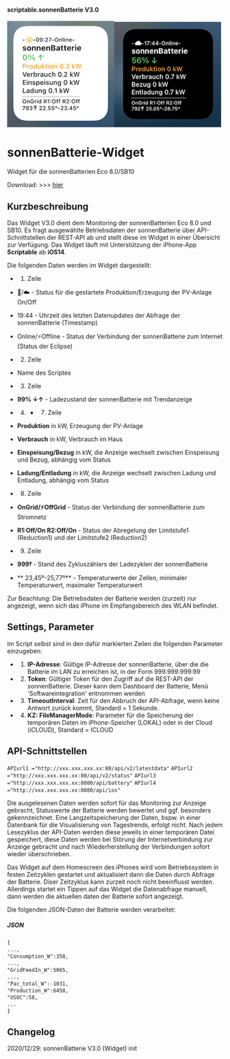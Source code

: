 #### scriptable.sonnenBatterie V3.0
![sb1Widget](sbv3-1.jpeg)![sb2Widget](sbv3-2.jpeg)

# sonnenBatterie-Widget
Widget für die sonnenBatterien Eco 8.0/SB10

Download: >>> [hier](SonnenBatterieV2.0.js)

## Kurzbeschreibung
Das Widget V3.0 dient dem Monitoring der sonnenBatterien Eco 8.0 und SB10. Es fragt ausgewählte Betriebsdaten der sonnenBatterie über API-Schnittstellen der REST-API ab und stellt diese im Widget in einer Übersicht zur Verfügung. Das Widget läuft mit Unterstützung der iPhone-App **Scriptable** ab **iOS14**.

Die folgenden Daten werden im Widget dargestellt:

- 1. Zeile
- 🔅/☁️ - Status für die gestartete Produktion/Erzeugung der PV-Anlage On/Off
- 19:44 - Uhrzeit des letzten Datenupdates der Abfrage der sonnenBatterie (Timestamp)
- Online/⚡️Offline - Status der Verbindung der sonnenBatterie zum Internet (Status der Eclipse)

- 2. Zeile
- Name des Scriptes

- 3. Zeile
- **99% ↓↑** - Ladezustand der sonnenBatterie mit Trendanzeige

- 4. - 7. Zeile
- **Produktion** in kW, Erzeugung der PV-Anlage
- **Verbrauch** in kW, Verbrauch im Haus
- **Einspeisung/Bezug** in kW, die Anzeige wechselt zwischen Einspeisung und Bezug, abhängig vom Status
- **Ladung/Entladung** in kW, die Anzeige wechselt zwischen Ladung und Entladung, abhängig vom Status

- 8. Zeile
- **OnGrid/⚡️OffGrid** - Status der Verbindung der sonnenBatterie zum Stromnetz
- **R1:Off/On R2:Off/On** - Status der Abregelung der Limitstufe1 (Reduction1) und der Limitstufe2 (Reduction2)

- 9. Zeile
- **999⤒** - Stand des Zykluszählers der Ladezyklen der sonnenBatterie
- ** 23,45º-25,77º** - Temperaturwerte der Zellen, minimaler Temperaturwert, maximaler Temperaturwert

Zur Beachtung: Die Betriebsdaten der Batterie werden (zurzeit) nur angezeigt, wenn sich das iPhone im Empfangsbereich des WLAN befindet.

## Settings, Parameter

Im Script selbst sind in den dafür markierten Zeilen die folgenden Parameter einzugeben:

- 1. **IP-Adresse**: Gültige IP-Adresse der sonnenBatterie, über die die Batterie im LAN zu erreichen ist, in der Form 999:999:999:99
- 2. **Token**: Gültiger Token für den Zugriff auf die REST-API der sonnenBatterie. Dieser kann dem Dashboard der Batterie, Menü 'Softwareintegration' entnommen werden
- 3. **TimeoutInterval**: Zeit für den Abbruch der API-Abfrage, wenn keine Antwort zurück kommt, Standard = 1 Sekunde.
- 4. **KZ: FileManagerMode**: Parameter für die Speicherung der temporären Daten im iPhone-Speicher (LOKAL) oder in der Cloud (iCLOUD), Standard = ICLOUD

## API-Schnittstellen

````APIurl1 ="http://xxx.xxx.xxx.xx:80/api/v2/latestdata"````
````APIurl2 ="http://xxx.xxx.xxx.xx:80/api/v2/status"````
````APIurl3 ="http://xxx.xxx.xxx.xx:8080/api/battery"````
````APIurl4 ="http://xxx.xxx.xxx.xx:8080/api/ios"````

Die ausgelesenen Daten werden sofort für das Monitoring zur Anzeige gebracht, Statuswerte der Batterie werden bewertet und ggf. besonders gekennzeichnet. Eine Langzeitspeicherung der Daten, bspw. in einer Datenbank für die Visualisierung von Tagestrends, erfolgt nicht. Nach jedem Lesezyklus der API-Daten werden diese jeweils in einer temporären Datei gespeichert, diese Daten werden bei Störung der Internetverbindung zur Anzeige gebracht und nach Wiederherstellung der Verbindungen sofort wieder überschrieben. 

Das Widget auf dem Homescreen des iPhones wird vom Betriebssystem in festen Zeitzyklen gestartet und aktualisiert dann die Daten durch Abfrage der Batterie. Diser Zeitzyklus kann zurzeit noch nicht beeinflusst werden. Allerdings startet ein Tippen auf das Widget die Datenabfrage manuell, dann werden die aktuellen daten der Batterie sofort angezeigt.

Die folgenden JSON-Daten der Batterie werden verarbeitet:

##### JSON

````
{
...,
"Consumption_W":358,
...,
"GridFeedIn_W":5065,
...,
"Pac_total_W":-1031,
"Production_W":6458,
"USOC":58,
...
}
````
## Changelog

2020/12/29: sonnenBatterie V3.0 (Widget) init
